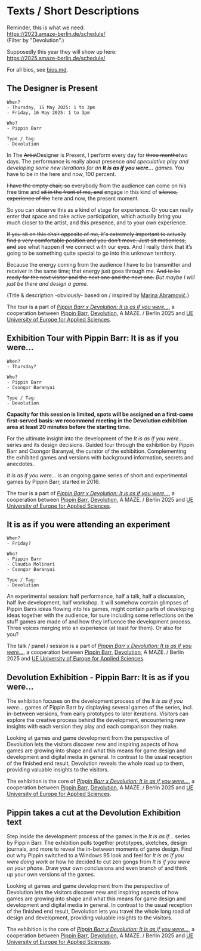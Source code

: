 # Texts / Short Descriptions

Reminder, this is what we need:  
https://2023.amaze-berlin.de/schedule/  
(Filter by "Devolution".)

Supposedly this year they will show up here:  
https://2025.amaze-berlin.de/schedule/

For all bios, see [bios.md](./bios.md).

## The Designer is Present

```
When?
- Thursday, 15 May 2025: 1 to 3pm
- Friday, 16 May 2025: 1 to 3pm

Who?
- Pippin Barr

Type / Tag:
- Devolution
```

In The ~~Artist~~Designer is Present, I perform every day for ~~three months~~two days. The performance is really about presence *and speculative play and developing some new iterations for an **It is as if you were...** games*. You have to be in the here and now, 100 percent.

~~I have the empty chair, so~~ everybody from the audience can come on his free time and ~~sit in the front of me, and~~ engage in this kind of ~~silence, experience of the~~ here and now, the present moment.

So you can observe this as a kind of stage for experience. Or you can really enter that space and take active participation, which actually bring you much closer to the artist, and this presence, and to your own experience.

~~If you sit on this chair opposite of me, it's extremely important to actually find a very comfortable position and you don't move. Just sit motionless, and~~ see what happen if we connect with our eyes. And I really think that it’s going to be something quite special to go into this unknown territory.

Because the energy coming from the audience I have to be transmitter and receiver in the same time; that energy just goes through me. ~~And to be ready for the next visitor and the next one and the next one.~~ *But maybe I will just be there and design a game.*

(Title & description -obviously- based on / inspired by [Marina Abramović](https://www.moma.org/audio/playlist/243/3133).)

The tour is a part of [*Pippin Barr x Devolution: It is as if you were...*](https://github.com/csongorb/growingstuff), a cooperation between [Pippin Barr](https://pippinbarr.com/), [Devolution](https://devolution.online/), A MAZE. / Berlin 2025 and [UE University of Europe for Applied Sciences](https://www.ue-germany.com).

## Exhibition Tour with Pippin Barr: It is as if you were...

```
When?
- Thursday?

Who?
- Pippin Barr
- Csongor Baranyai

Type / Tag:
- Devolution
```

**Capacity for this session is limited, spots will be assigned on a first-come first-served basis: we recommend meeting in the Devolution exhibition area at least 20 minutes before the starting time.**

For the ultimate insight into the development of the *It is as if you were...* series and its design decisions. Guided tour through the exhibition by Pippin Barr and Csongor Baranyai, the curator of the exhibition. Complementing the exhibited games and versions with background information, secrets and anecdotes.

*It is as if you were...* is an ongoing game series of short and experimental games by Pippin Barr, started in 2016.

The tour is a part of [*Pippin Barr x Devolution: It is as if you were...*](https://github.com/csongorb/growingstuff), a cooperation between [Pippin Barr](https://pippinbarr.com/), [Devolution](https://devolution.online/), A MAZE. / Berlin 2025 and [UE University of Europe for Applied Sciences](https://www.ue-germany.com).

## It is as if you were attending an experiment

```
When?
- Friday?

Who?
- Pippin Barr
- Claudia Molinari
- Csongor Baranyai

Type / Tag:
- Devolution
```

An experimental session: half performance, half a talk, half a discussion, half live development, half workshop. It will somehow contain glimpses of Pippin Barrs ideas flowing into his games, might contain parts of developing ideas together with the audience, for sure including some reflections on the stuff games are made of and how they influence the development process. Three voices merging into an experience (at least for them). Or also for you?

The talk / panel / session is a part of [*Pippin Barr x Devolution: It is as if you were...*](https://github.com/csongorb/growingstuff), a cooperation between [Pippin Barr](https://pippinbarr.com/), [Devolution](https://devolution.online/), A MAZE. / Berlin 2025 and [UE University of Europe for Applied Sciences](https://www.ue-germany.com).

## Devolution Exhibition - Pippin Barr: It is as if you were...

The exhibition focuses on the development process of the *It is as if you were...* games of Pippin Barr by displaying several games of the series, incl. in-between versions, from early prototypes to later iterations. Visitors can explore the creative process behind the development, encountering new insights with each version they play and each comparison they make. 

Looking at games and game development from the perspective of Devolution lets the visitors discover new and inspiring aspects of how games are growing into shape and what this means for game design and development and digital media in general. In contrast to the usual reception of the finished end result, Devolution reveals the whole road up to them, providing valuable insights to the visitors.

The exhibition is the core of [*Pippin Barr x Devolution: It is as if you were...*](https://github.com/csongorb/growingstuff), a cooperation between [Pippin Barr](https://pippinbarr.com/), [Devolution](https://devolution.online/), A MAZE. / Berlin 2025 and [UE University of Europe for Applied Sciences](https://www.ue-germany.com).


## Pippin takes a cut at the Devolution Exhibition text

Step inside the development process of the games in the *It is as if...* series by Pippin Barr. The exhibition pulls together prototypes, sketches, design journals, and more to reveal the in-between moments of game design. Find out why Pippin switched to a Windows 95 look and feel for *It is as if you were doing work* or how he decided to cut zen gongs from *It is if you were on your phone*. Draw your own conclusions and even branch of and think up your own versions of the games.

Looking at games and game development from the perspective of Devolution lets the visitors discover new and inspiring aspects of how games are growing into shape and what this means for game design and development and digital media in general. In contrast to the usual reception of the finished end result, Devolution lets you travel the whole long road of design and development, providing valuable insights to the visitors.

The exhibition is the core of [*Pippin Barr x Devolution: It is as if you were...*](https://github.com/csongorb/growingstuff), a cooperation between [Pippin Barr](https://pippinbarr.com/), [Devolution](https://devolution.online/), A MAZE. / Berlin 2025 and [UE University of Europe for Applied Sciences](https://www.ue-germany.com).
